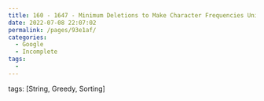 ```yaml
---
title: 160 - 1647 - Minimum Deletions to Make Character Frequencies Unique - Medium
date: 2022-07-08 22:07:02
permalink: /pages/93e1af/
categories:
  - Google
  - Incomplete
tags:
  - 
---
```

tags: [String, Greedy, Sorting]